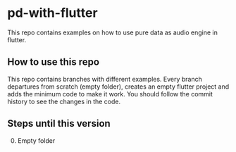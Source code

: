 # pd-with-flutter
This repo contains examples on how to use pure data as audio engine in flutter.

## How to use this repo

This repo contains branches with different examples. Every branch departures
from scratch (empty folder), creates an empty flutter project and adds the
minimum code to make it work. You should follow the commit history to see the
changes in the code.

## Steps until this version

0. Empty folder
